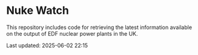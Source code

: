 # Nuke Watch

This repository includes code for retrieving the latest information available on the output of EDF nuclear power plants in the UK.

Last updated: 2025-06-02 22:15